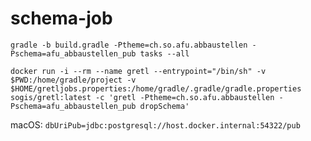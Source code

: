 # schema-job

```
gradle -b build.gradle -Ptheme=ch.so.afu.abbaustellen -Pschema=afu_abbaustellen_pub tasks --all
```

```
docker run -i --rm --name gretl --entrypoint="/bin/sh" -v $PWD:/home/gradle/project -v $HOME/gretljobs.properties:/home/gradle/.gradle/gradle.properties sogis/gretl:latest -c 'gretl -Ptheme=ch.so.afu.abbaustellen -Pschema=afu_abbaustellen_pub dropSchema'
```

macOS: `dbUriPub=jdbc:postgresql://host.docker.internal:54322/pub`